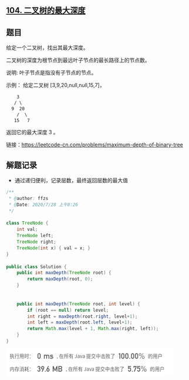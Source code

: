 ## [104. 二叉树的最大深度](https://leetcode-cn.com/problems/maximum-depth-of-binary-tree/)

## 题目

给定一个二叉树，找出其最大深度。

二叉树的深度为根节点到最远叶子节点的最长路径上的节点数。

说明: 叶子节点是指没有子节点的节点。

示例：
给定二叉树 [3,9,20,null,null,15,7]，

```
    3
   / \
  9  20
    /  \
   15   7
```

返回它的最大深度 3 。


链接：https://leetcode-cn.com/problems/maximum-depth-of-binary-tree

## 解题记录

+ 通过递归便利，记录层数，最终返回层数的最大值

```java
/**
 * @author: ffzs
 * @Date: 2020/7/28 上午8:26
 */

class TreeNode {
    int val;
    TreeNode left;
    TreeNode right;
    TreeNode(int x) { val = x; }
}

public class Solution {
    public int maxDepth(TreeNode root) {
        return maxDepth(root, 0);
    }


    public int maxDepth(TreeNode root, int level) {
        if (root == null) return level;
        int right = maxDepth(root.right, level+1);
        int left = maxDepth(root.left, level+1);
        return Math.max(level + 1, Math.max(right, left));
    }
}

```

![image-20200728083637763](README.assets/image-20200728083637763.png)